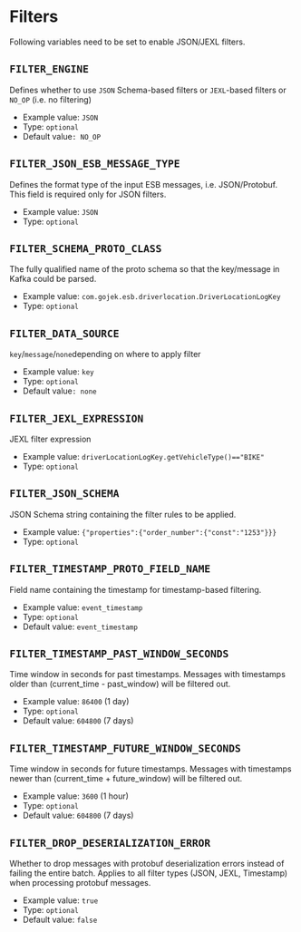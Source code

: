 # Filters

Following variables need to be set to enable JSON/JEXL filters.

## `FILTER_ENGINE`

Defines whether to use `JSON` Schema-based filters or `JEXL`-based filters or `NO_OP` \(i.e. no filtering\)

* Example value: `JSON`
* Type: `optional`
* Default value`: NO_OP`

## `FILTER_JSON_ESB_MESSAGE_TYPE`

Defines the format type of the input ESB messages, i.e. JSON/Protobuf. This field is required only for JSON filters.

* Example value: `JSON`
* Type: `optional`

## `FILTER_SCHEMA_PROTO_CLASS`

The fully qualified name of the proto schema so that the key/message in Kafka could be parsed.

* Example value: `com.gojek.esb.driverlocation.DriverLocationLogKey`
* Type: `optional`

## `FILTER_DATA_SOURCE`

`key`/`message`/`none`depending on where to apply filter

* Example value: `key`
* Type: `optional`
* Default value`: none`

## `FILTER_JEXL_EXPRESSION`

JEXL filter expression

* Example value: `driverLocationLogKey.getVehicleType()=="BIKE"`
* Type: `optional`

## `FILTER_JSON_SCHEMA`

JSON Schema string containing the filter rules to be applied.

* Example value: `{"properties":{"order_number":{"const":"1253"}}}`
* Type: `optional`

## `FILTER_TIMESTAMP_PROTO_FIELD_NAME`

Field name containing the timestamp for timestamp-based filtering.

* Example value: `event_timestamp`
* Type: `optional`
* Default value: `event_timestamp`

## `FILTER_TIMESTAMP_PAST_WINDOW_SECONDS`

Time window in seconds for past timestamps. Messages with timestamps older than (current_time - past_window) will be filtered out.

* Example value: `86400` (1 day)
* Type: `optional`
* Default value: `604800` (7 days)

## `FILTER_TIMESTAMP_FUTURE_WINDOW_SECONDS`

Time window in seconds for future timestamps. Messages with timestamps newer than (current_time + future_window) will be filtered out.

* Example value: `3600` (1 hour)
* Type: `optional`
* Default value: `604800` (7 days)

## `FILTER_DROP_DESERIALIZATION_ERROR`

Whether to drop messages with protobuf deserialization errors instead of failing the entire batch. Applies to all filter types (JSON, JEXL, Timestamp) when processing protobuf messages.

* Example value: `true`
* Type: `optional`
* Default value: `false`

